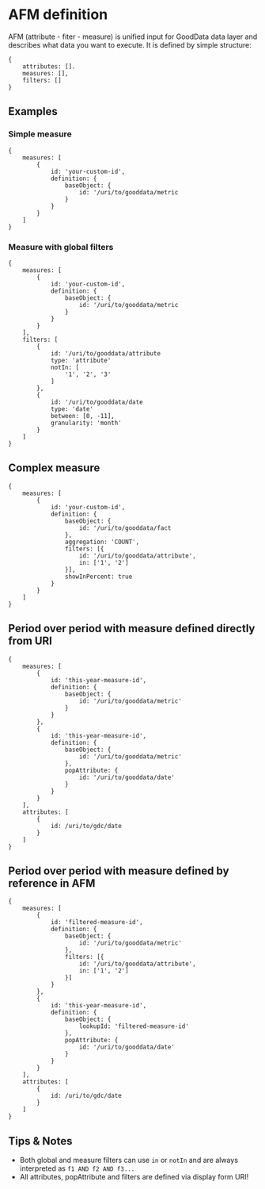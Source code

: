# AFM definition

AFM (attribute - fiter - measure) is unified input for GoodData data layer and describes what data you want to execute. It is defined by simple structure:
```
{
    attributes: [].
    measures: [],
    filters: []
}
```

## Examples

### Simple measure
```
{
    measures: [
        {
            id: 'your-custom-id',
            definition: {
                baseObject: {
                    id: '/uri/to/gooddata/metric
                }
            }
        }
    ]
}
```

### Measure with global filters
```
{
    measures: [
        {
            id: 'your-custom-id',
            definition: {
                baseObject: {
                    id: '/uri/to/gooddata/metric
                }
            }
        }
    ],
    filters: [
        {
            id: '/uri/to/gooddata/attribute
            type: 'attribute'
            notIn: [
                '1', '2', '3'
            ]
        },
        {
            id: '/uri/to/gooddata/date
            type: 'date'
            between: [0, -11],
            granularity: 'month'
        }
    ]
}
```

## Complex measure
```
{
    measures: [
        {
            id: 'your-custom-id',
            definition: {
                baseObject: {
                    id: '/uri/to/gooddata/fact
                },
                aggregation: 'COUNT',
                filters: [{
                    id: '/uri/to/gooddata/attribute',
                    in: ['1', '2']
                }],
                showInPercent: true
            }
        }
    ]
}
```

## Period over period with measure defined directly from URI
```
{
    measures: [
        {
            id: 'this-year-measure-id',
            definition: {
                baseObject: {
                    id: '/uri/to/gooddata/metric'
                }
            }
        },
        {
            id: 'this-year-measure-id',
            definition: {
                baseObject: {
                    id: '/uri/to/gooddata/metric'
                },
                popAttribute: {
                    id: '/uri/to/gooddata/date'
                }
            }
        }
    ],
    attributes: [
        {
            id: /uri/to/gdc/date
        }
    ]
}
```

## Period over period with measure defined by reference in AFM
```
{
    measures: [
        {
            id: 'filtered-measure-id',
            definition: {
                baseObject: {
                    id: '/uri/to/gooddata/metric'
                },
                filters: [{
                    id: '/uri/to/gooddata/attribute',
                    in: ['1', '2']
                }]
            }
        },
        {
            id: 'this-year-measure-id',
            definition: {
                baseObject: {
                    lookupId: 'filtered-measure-id'
                },
                popAttribute: {
                    id: '/uri/to/gooddata/date'
                }
            }
        }
    ],
    attributes: [
        {
            id: /uri/to/gdc/date
        }
    ]
}
```


## Tips & Notes
* Both global and measure filters can use `in` or `notIn` and are always interpreted as `f1 AND f2 AND f3...`
* All attributes, popAttribute and filters are defined via display form URI!

